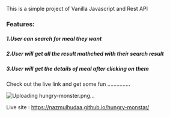 This is a simple project of Vanilla Javascript and Rest API
<h3>Features:</h3>
<h5>1.User can search for meal they want</h5>
<h5>2.User will get all the result mathched with their search result</h5>
<h5>3.User will get the details of meal after clicking on them</h5>

Check out the live link and get some fun ...............

![Uploading hungry-monster.png…]()

Live site : https://nazmulhudaa.github.io/hungry-monstar/

